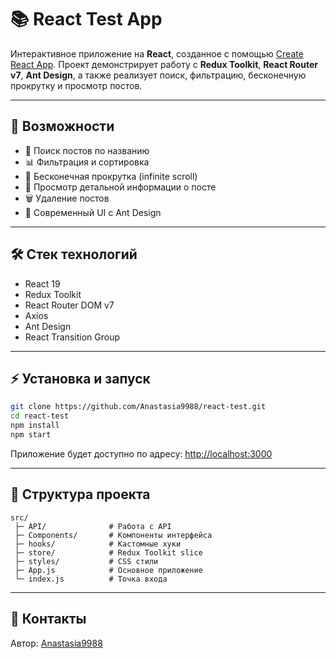 
# 📚 React Test App

Интерактивное приложение на **React**, созданное с помощью [Create React App](https://github.com/facebook/create-react-app).
Проект демонстрирует работу с **Redux Toolkit**, **React Router v7**, **Ant Design**, а также реализует поиск, фильтрацию, бесконечную прокрутку и просмотр постов.

---

## 🚀 Возможности

* 🔎 Поиск постов по названию
* 📊 Фильтрация и сортировка
* 📜 Бесконечная прокрутка (infinite scroll)
* 📖 Просмотр детальной информации о посте
* 🗑 Удаление постов
* 💅 Современный UI с Ant Design

---

## 🛠 Стек технологий

* React 19
* Redux Toolkit
* React Router DOM v7
* Axios
* Ant Design
* React Transition Group

---

## ⚡ Установка и запуск

```bash
git clone https://github.com/Anastasia9988/react-test.git
cd react-test
npm install
npm start
```

Приложение будет доступно по адресу: [http://localhost:3000](http://localhost:3000)

---

## 📂 Структура проекта

```
src/
 ├─ API/              # Работа с API
 ├─ Components/       # Компоненты интерфейса
 ├─ hooks/            # Кастомные хуки
 ├─ store/            # Redux Toolkit slice
 ├─ styles/           # CSS стили
 ├─ App.js            # Основное приложение
 └─ index.js          # Точка входа
```

---

## 🤝 Контакты

Автор: [Anastasia9988](https://github.com/Anastasia9988)

